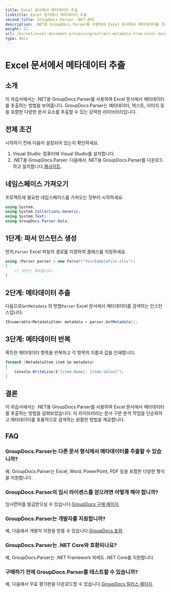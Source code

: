 ```yaml
---
title: Excel 문서에서 메타데이터 추출
linktitle: Excel 문서에서 메타데이터 추출
second_title: GroupDocs.Parser .NET API
description: .NET용 GroupDocs.Parser를 사용하여 Excel 문서에서 메타데이터를 추출하는 방법을 알아보세요. 이 단계별 튜토리얼을 따르십시오.
weight: 11
url: /ko/net/excel-document-processing/extract-metadata-from-excel-document/
type: docs
---
```

# Excel 문서에서 메타데이터 추출

## 소개
이 자습서에서는 .NET용 GroupDocs.Parser를 사용하여 Excel 문서에서 메타데이터를 추출하는 방법을 보여줍니다. GroupDocs.Parser는 메타데이터, 텍스트, 이미지 등을 포함한 다양한 문서 요소를 추출할 수 있는 강력한 라이브러리입니다.
## 전제 조건
시작하기 전에 다음이 설정되어 있는지 확인하세요.
1. Visual Studio: 컴퓨터에 Visual Studio를 설치합니다.
2.  .NET용 GroupDocs.Parser: 다음에서 .NET용 GroupDocs.Parser를 다운로드하고 설치합니다.[웹사이트](https://releases.groupdocs.com/parser/net/).

## 네임스페이스 가져오기
프로젝트에 필요한 네임스페이스를 가져오는 것부터 시작하세요.
```csharp
using System;
using System.Collections.Generic;
using System.Text;
using GroupDocs.Parser.Data;
```
## 1단계: 파서 인스턴스 생성
 먼저,`Parser` Excel 파일의 경로를 지정하여 클래스를 지정하세요.
```csharp
using (Parser parser = new Parser("YourSampleFile.xlsx"))
{
    // 코드는 계속됩니다...
}
```
## 2단계: 메타데이터 추출
 다음으로`GetMetadata` 의 방법`Parser` Excel 문서에서 메타데이터를 검색하는 인스턴스입니다.
```csharp
IEnumerable<MetadataItem> metadata = parser.GetMetadata();
```
## 3단계: 메타데이터 반복
획득한 메타데이터 항목을 반복하고 각 항목의 이름과 값을 인쇄합니다.
```csharp
foreach (MetadataItem item in metadata)
{
    Console.WriteLine($"{item.Name}: {item.Value}");
}
```

## 결론
이 자습서에서는 .NET용 GroupDocs.Parser를 사용하여 Excel 문서에서 메타데이터를 추출하는 방법을 살펴보았습니다. 이 라이브러리는 문서 구문 분석 작업을 단순화하고 메타데이터를 효율적으로 검색하는 원활한 방법을 제공합니다.

## FAQ
### GroupDocs.Parser는 다른 문서 형식에서 메타데이터를 추출할 수 있습니까?
예, GroupDocs.Parser는 Excel, Word, PowerPoint, PDF 등을 포함한 다양한 형식을 지원합니다.
### GroupDocs.Parser의 임시 라이센스를 얻으려면 어떻게 해야 합니까?
 임시면허를 발급받으실 수 있습니다.[GroupDocs 구매 페이지](https://purchase.groupdocs.com/temporary-license/).
### GroupDocs.Parser는 개발자를 지원합니까?
 예, 다음에서 개발자 지원을 받을 수 있습니다.[GroupDocs 포럼](https://forum.groupdocs.com/c/parser/17).
### GroupDocs.Parser는 .NET Core와 호환되나요?
예, GroupDocs.Parser는 .NET Framework 외에도 .NET Core를 지원합니다.
### 구매하기 전에 GroupDocs.Parser를 테스트할 수 있습니까?
 예, 다음에서 무료 평가판을 다운로드할 수 있습니다.[GroupDocs 릴리스 페이지](https://releases.groupdocs.com/).